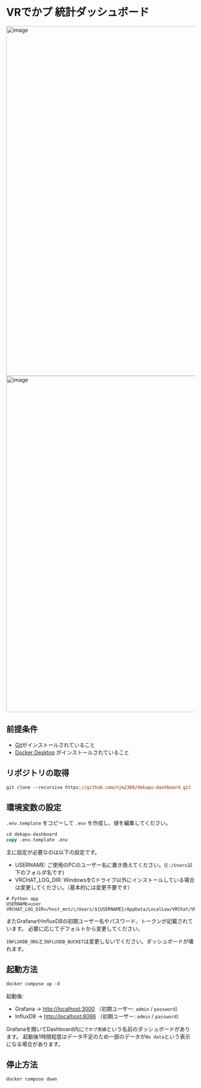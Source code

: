 # VRでかプ 統計ダッシュボード

<img width="1919" height="933" alt="image" src="https://github.com/user-attachments/assets/7c2e9899-4ac5-4e80-adfd-c1fe94a22fc9" />
<img width="1919" height="897" alt="image" src="https://github.com/user-attachments/assets/1aa65b81-522f-4b15-a262-8b67727a5ba9" />



## 前提条件

- [Git](https://git-scm.com/)がインストールされていること
- [Docker Desktop](https://www.docker.com/products/docker-desktop/) がインストールされていること  

## リポジトリの取得

```ps
git clone --recursive https://github.com/njm2360/dekapu-dashboard.git
```

## 環境変数の設定

`.env.template` をコピーして `.env` を作成し、値を編集してください。

```ps
cd dekapu-dashboard
copy .env.template .env
```

主に設定が必要なのは以下の設定です。

- USERNAME: ご使用のPCのユーザー名に置き換えてください。(`C:/Users`以下のフォルダ名です)
- VRCHAT_LOG_DIR: WindowsをCドライブ以外にインストールしている場合は変更してください。（基本的には変更不要です）

```dotenv
# Python app
USERNAME=user
VRCHAT_LOG_DIR=/host_mnt/c/Users/${USERNAME}/AppData/LocalLow/VRChat/VRChat
```

またGrafanaやInfluxDBの初期ユーザー名やパスワード、トークンが記載されています。
必要に応じてデフォルトから変更してください。

`INFLUXDB_ORG`と`INFLUXDB_BUCKET`は変更しないでください。ダッシュボードが壊れます。

## 起動方法

```ps
docker compose up -d
```

起動後:

- Grafana → [http://localhost:3000](http://localhost:3000) （初期ユーザー: `admin` / `password`）  
- InfluxDB → [http://localhost:8086](http://localhost:8086)  （初期ユーザー: `admin` / `password`）

Grafanaを開いてDashboard内に`でかプ実績`という名前のダッシュボードがあります。
起動後1時間程度はデータ不足のため一部のデータが`No data`という表示になる場合があります。

## 停止方法

```bash
docker compose down
```

